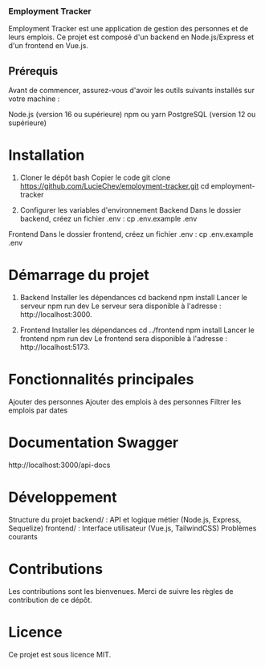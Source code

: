 ### Employment Tracker
Employment Tracker est une application de gestion des personnes et de leurs emplois. Ce projet est composé d'un backend en Node.js/Express et d'un frontend en Vue.js.

## Prérequis
Avant de commencer, assurez-vous d'avoir les outils suivants installés sur votre machine :

Node.js (version 16 ou supérieure)
npm ou yarn
PostgreSQL (version 12 ou supérieure)


# Installation
1. Cloner le dépôt
bash
Copier le code
git clone https://github.com/LucieChev/employment-tracker.git
cd employment-tracker

2. Configurer les variables d'environnement
Backend
Dans le dossier backend, créez un fichier .env : 
cp .env.example .env

Frontend
Dans le dossier frontend, créez un fichier .env :
cp .env.example .env

# Démarrage du projet
1. Backend
Installer les dépendances
    cd backend
    npm install
Lancer le serveur
    npm run dev
Le serveur sera disponible à l'adresse : http://localhost:3000.

2. Frontend
Installer les dépendances
    cd ../frontend
    npm install
Lancer le frontend
    npm run dev
Le frontend sera disponible à l'adresse : http://localhost:5173.

# Fonctionnalités principales
Ajouter des personnes
Ajouter des emplois à des personnes
Filtrer les emplois par dates

# Documentation Swagger
http://localhost:3000/api-docs

# Développement
Structure du projet
backend/ : API et logique métier (Node.js, Express, Sequelize)
frontend/ : Interface utilisateur (Vue.js, TailwindCSS)
Problèmes courants


# Contributions
Les contributions sont les bienvenues. Merci de suivre les règles de contribution de ce dépôt.

# Licence
Ce projet est sous licence MIT.